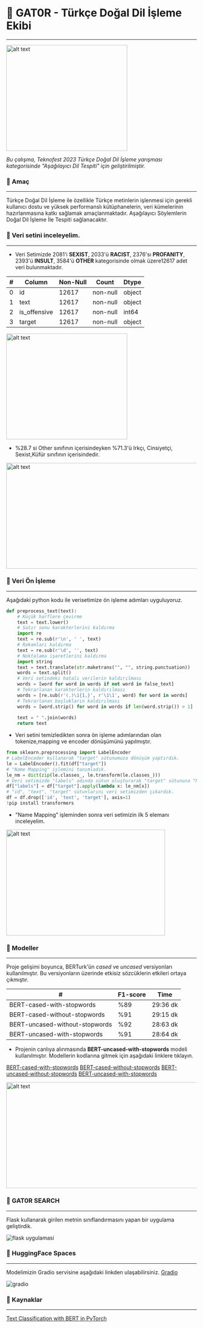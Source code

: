 # :crocodile: GAT0R - Türkçe Doğal Dil İşleme Ekibi
---

<img  src="https://github.com/thealper2/gat0r-nlp/blob/main/flask/logo.jpg" alt="alt text" width="320" height="280">

*Bu çalışma, Teknofest 2023 Türkçe Doğal Dil İşleme yarışması kategorisinde "Aşağılayıcı Dil Tespiti" için geliştirilmiştir.*
### :crocodile: Amaç
---

Türkçe Doğal Dil İşleme ile özellikle Türkçe metinlerin işlenmesi için gerekli kullanıcı dostu ve yüksek performanslı kütüphanelerin, veri kümelerinin hazırlanmasına katkı sağlamak amaçlanmaktadır. Aşağılayıcı Söylemlerin Doğal Dil İşleme İle Tespiti sağlanacaktır. 


### :crocodile: Veri setini inceleyelim.
---

* Veri Setimizde 2081'i **SEXIST**, 2033'ü **RACIST**, 2376'sı **PROFANITY**, 2393'ü **INSULT**, 3584'ü **OTHER** kategorisinde olmak üzere12617 adet veri bulunmaktadır. 

| # |  Column   |Non-Null| Count|  Dtype |
|---|  ------ |  --------|------ | -----  |
| 0 | id      |12617 | non-null   |object  |
| 1 | text     |12617 |non-null   |object |
|2  | is_offensive|12617 |non-null |int64 |
|3  | target  |12617 |non-null |object|
 
<img src="https://github.com/thealper2/gat0r-nlp/blob/main/images/img1.png" alt="alt text" width="320" height="280">

* %28.7 si Other sınıfının içerisindeyken %71.3'ü Irkçı, Cinsiyetçi, Sexist,Küfür sınıfının içerisindedir.

<img src="https://github.com/thealper2/gat0r-nlp/blob/main/images/img2.png" alt="alt text" width="620" height="280" >

### :crocodile: Veri Ön İşleme
---
Aşağıdaki python kodu ile verisetimize ön işleme adımları uyguluyoruz.

```python
def preprocess_text(text):
    # Küçük harflere çevirme
    text = text.lower()
    # Satır sonu karakterlerini kaldırma
    import re
    text = re.sub(r'\n', ' ', text)
    # Rakamları kaldırma
    text = re.sub(r'\d', '', text)
    # Noktalama işaretlerini kaldırma
    import string
    text = text.translate(str.maketrans("", "", string.punctuation))
    words = text.split()
    # Veri setindeki hatalı verilerin kaldırılması
    words = [word for word in words if not word in false_text]
    # Tekrarlanan karakterlerin kaldırılması
    words = [re.sub(r'(.)\1{1,}', r'\1\1', word) for word in words]
    # Tekrarlanan boşlukların kaldırılması
    words = [word.strip() for word in words if len(word.strip()) > 1]
    
    text = " ".join(words)
    return text
```

* Veri setini temizledikten sonra ön işleme adımlarından olan tokenize,mapping ve encoder dönüşümünü yapılmıştır.

```python
from sklearn.preprocessing import LabelEncoder
# LabelEncoder kullanarak "target" sütunumuza dönüşüm yaptırdık.
le = LabelEncoder().fit(df["target"])
# "Name Mapping" işlemini tanımladık.
le_nm = dict(zip(le.classes_, le.transform(le.classes_)))
# Veri setimizde "labels" adında sütun oluşturarak "target" sütununa "Name Mapping" işlemi yaparak "labels" sütunu altına aktardık.
df["labels"] = df["target"].apply(lambda x: le_nm[x])
# "id", "text", "target" sütunlarını veri setimizden çıkardık.
df = df.drop(['id', 'text', 'target'], axis=1)
!pip install transformers
```
* "Name Mapping" işleminden sonra veri setimizin ilk 5 elemanı inceleyelim.

<img src="https://github.com/thealper2/gat0r-nlp/blob/main/images/img0.png" alt="alt text" width="420" height="280">

### :crocodile: Modeller
---

Proje gelişimi boyunca, BERTurk'ün *cased* ve *uncased* versiyonları kullanılmıştır. Bu versiyonların üzerinde etkisiz sözcüklerin etkileri ortaya çıkmıştır.


|# | F1-score | Time |
|------------|-------|------|
|BERT-cased-with-stopwords| %89 |29:36 dk|
|BERT-cased-without-stopwords| %91|29:15 dk|
|BERT-uncased-without-stopwords| %92|28:63 dk|
|BERT-uncased-with-stopwords| %91| 28:64 dk|

* Projenin canlıya alınmasında **BERT-uncased-with-stopwords** modeli kullanılmıştır. Modellerin kodlarına gitmek için aşağıdaki linklere tıklayın.

[BERT-cased-with-stopwords](https://github.com/thealper2/gat0r-nlp/blob/main/models/BERT_cased_with_stopwords.ipynb)
[BERT-cased-without-stopwords](https://github.com/thealper2/gat0r-nlp/blob/main/models/BERT_cased_without_stopwords.ipynb)
[BERT-uncased-without-stopwords](https://github.com/thealper2/gat0r-nlp/blob/main/models/BERT_uncased_without_stopwords.ipynb)
[BERT-uncased-with-stopwords](https://github.com/thealper2/gat0r-nlp/blob/main/models/BERT_uncased_with_stopwords.ipynb)


<img src="https://github.com/thealper2/gat0r-nlp/blob/main/images/confmatrix.png" alt="alt text" width="520" height="280">

### :crocodile: GAT0R SEARCH
---

Flask kullanarak girilen metnin sınıflandırmasını yapan bir uygulama geliştirdik.

<img src="https://github.com/thealper2/gat0r-nlp/blob/main/images/flask-resim.png?raw=true" alt="flask uygulamasi">

### :crocodile: HuggingFace Spaces
---

Modelimizin Gradio servisine aşağıdaki linkden ulaşabilirsiniz.
[Gradio](https://huggingface.co/spaces/thealper2/gat0r-gradio)

<img src="https://github.com/thealper2/gat0r-nlp/blob/main/images/huggingface-gradio.png?raw=true" alt="gradio">


### :crocodile: Kaynaklar
---

[Text Classification with BERT in PyTorch](https://towardsdatascience.com/text-classification-with-bert-in-pytorch-887965e5820f)

